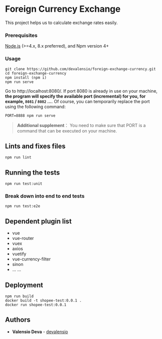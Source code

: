 # Foreign Currency Exchange

This project helps us to calculate exchange rates easily.

### Prerequisites

[Node.js](https://nodejs.org/en/) (>=4.x, 8.x preferred), and Npm version 4+

### Usage

```
git clone https://github.com/devalensio/foreign-exchange-currency.git
cd foreign-exchange-currency
npm install (npm i)
npm run serve
```

Go to http://localhost:8080/. If port 8080 is already in use on your machine, **the program will specify the available port (incremental) for you, for example, `8081` / `8082` ...**. Of course, you can temporarily replace the port using the following command:

```
PORT=8888 npm run serve
```

>**Additional supplement**： You need to make sure that PORT is a command that can be executed on your machine.

## Lints and fixes files

```
npm run lint
```

## Running the tests

```
npm run test:unit
```

### Break down into end to end tests

```
npm run test:e2e
```

## Dependent plugin list

- vue
- vue-router
- vuex
- axios
- vuetify
- vue-currency-filter
- sinon
- ... ...

## Deployment

```
npm run build
docker build -t shopee-test:0.0.1 .
docker run shopee-test:0.0.1
```

## Authors

* **Valensio Deva** - [devalensio](https://github.com/devalensio)

